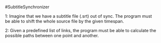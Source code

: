 #SubtitleSynchronizer

1: Imagine that we have a subtitle file (.srt) out of sync. The program must be able to shift the whole source file by the given timespan.

2: Given a predefined list of links, the program must be able to calculate the possible paths between one point and another.
